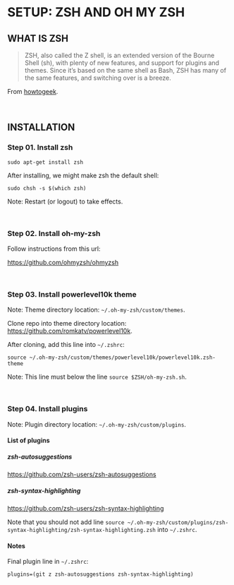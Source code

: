 # SETUP: ZSH AND OH MY ZSH

## WHAT IS ZSH

> ZSH, also called the Z shell, is an extended version of the Bourne Shell (sh), with plenty of new features, and support for plugins and themes. Since it’s based on the same shell as Bash, ZSH has many of the same features, and switching over is a breeze.

From [howtogeek](https://www.howtogeek.com/362409/what-is-zsh-and-why-should-you-use-it-instead-of-bash/).

&nbsp;

## INSTALLATION

### Step 01. Install zsh

```shell
sudo apt-get install zsh
```

After installing, we might make zsh the default shell:

```shell
sudo chsh -s $(which zsh)
```

Note: Restart (or logout) to take effects.

&nbsp;

### Step 02. Install oh-my-zsh

Follow instructions from this url:

<https://github.com/ohmyzsh/ohmyzsh>

&nbsp;

### Step 03. Install powerlevel10k theme

Note: Theme directory location: `~/.oh-my-zsh/custom/themes`.

Clone repo into theme directory location: <https://github.com/romkatv/powerlevel10k>.

After cloning, add this line into `~/.zshrc`:

```text
source ~/.oh-my-zsh/custom/themes/powerlevel10k/powerlevel10k.zsh-theme
```

Note: This line must below the line `source $ZSH/oh-my-zsh.sh`.

&nbsp;

### Step 04. Install plugins

Note: Plugin directory location: `~/.oh-my-zsh/custom/plugins`.

#### List of plugins

##### zsh-autosuggestions

<https://github.com/zsh-users/zsh-autosuggestions>

##### zsh-syntax-highlighting

<https://github.com/zsh-users/zsh-syntax-highlighting>

Note that you should not add line `source ~/.oh-my-zsh/custom/plugins/zsh-syntax-highlighting/zsh-syntax-highlighting.zsh` into `~/.zshrc`.

#### Notes

Final plugin line in `~/.zshrc`:

```text
plugins=(git z zsh-autosuggestions zsh-syntax-highlighting)
```
